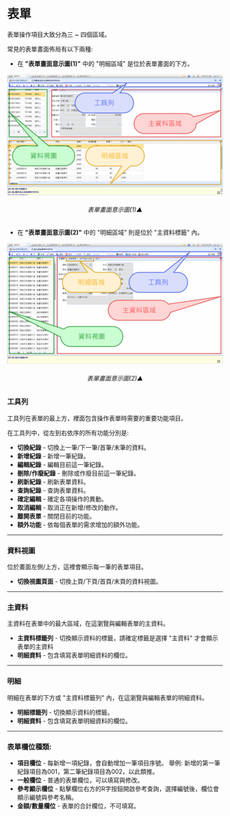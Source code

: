 # 表單

表單操作項目大致分為三 ~ 四個區域。

常見的表單畫面佈局有以下兩種:

- 在 **"表單畫面意示圖(1)"** 中的 "明細區域" 是位於表單畫面的下方。

![表單畫面意示圖(1)▲](../assets/form1.png)

###### <center>表單畫面意示圖(1)▲</center>

- 在 **"表單畫面意示圖(2)"** 中的 "明細區域" 則是位於 "主資料標籤" 內。

![表單畫面意示圖(2)▲](../assets/form2.png)

###### <center>表單畫面意示圖(2)▲</center>

### 工具列

工具列在表單的最上方，裡面包含操作表單時需要的重要功能項目。

在工具列中，從左到右依序的所有功能分別是:

- **切換紀錄** - 切換上一筆/下一筆/首筆/末筆的資料。
- **新增紀錄** - 新增一筆紀錄。
- **編輯紀錄** - 編輯目前這一筆紀錄。
- **刪除/作廢紀錄** - 刪除或作廢目前這一筆紀錄。
- **刷新紀錄** - 刷新表單資料。
- **查詢紀錄** - 查詢表單資料。
- **確定編輯** - 確定各項操作的異動。
- **取消編輯** - 取消正在新增/修改的動作。
- **離開表單** - 關閉目前的功能。
- **額外功能** - 依每個表單的需求增加的額外功能。

----

### 資料視圖

位於畫面左側/上方，這裡會顯示每一筆的表單項目。

- **切換視圖頁面** - 切換上頁/下頁/首頁/末頁的資料視圖。

----

### 主資料

主資料在表單中的最大區域，在這瀏覽與編輯表單的主資料。

- **主資料標籤列** - 切換顯示資料的標籤，請確定標籤是選擇 "主資料" 才會顯示表單的主資料
- **明細資料** - 包含填寫表單明細資料的欄位。

----

### 明細

明細在表單的下方或 "主資料標籤列" 內，在這瀏覽與編輯表單的明細資料。

- **明細標籤列** - 切換顯示資料的標籤。
- **明細資料** - 包含填寫表單明細資料的欄位。

----

### 表單欄位種類:

- **項目欄位** - 每新增一項紀錄，會自動增加一筆項目序號。
    舉例: 新增的第一筆紀錄項目為001，第二筆紀錄項目為002，以此類推。
- **一般欄位** - 普通的表單欄位，可以填寫與修改。
- **參考顯示欄位** - 點擊欄位右方的R字按鈕開啟參考查詢，選擇編號後，欄位會顯示編號與參考名稱。
- **金額/數量欄位** - 表單的合計欄位，不可填寫。